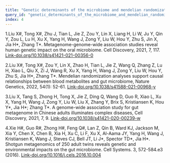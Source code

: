 ```yaml
---
title: "Genetic determinants of the microbiome and mendelian randomization"
query_id: "genetic_determinants_of_the_microbiome_and_mendelian_randomization"
index: 4
---
```


1.Liu X#, Tong X#, Zhu J, Tian L, Jie Z, Zou Y, Lin X, Liang H, Li W, Ju Y, Qin Y, Zou L, Lu H, Xu X, Yang H, Wang J, Zong Y, Liu W, Hou Y, Zhu S, Jin X, Jia H*, Zhang T*. Metagenome-genome-wide association studies reveal human genetic impact on the oral microbiome. Cell Discovery, 2021, 7, 117. [Link-doi.org/10.1038/s41421-021-00356-0](Link-doi.org/10.1038/s41421-021-00356-0)

2.Liu X#, Tong X#, Zou Y, Lin X, Zhao H, Tian L, Jie Z, Wang Q, Zhang Z, Lu H, Xiao L, Qiu X, Zi J, Wang R, Xu X, Yang H, Wang J, Zong Y, Liu W, Hou Y, Zhu S, Jia H*, Zhang T*. Mendelian randomization analyses support causal relationships between blood metabolites and gut microbiome, Nature Genetics, 2022, 54(1): 52-61. [Link-doi.org/10.1038/s41588-021-00968-y](Link-doi.org/10.1038/s41421-021-00356-0)

3.Liu X, Tang S, Zhong H, Tong X, Jie Z, Ding Q, Wang D, Guo R, Xiao L, Xu X, Yang H, Wang J, Zong Y, Liu W, Liu X, Zhang Y, Brix S, Kristiansen K, Hou Y*, Jia H*; Zhang T*. A genome-wide association study for gut metagenome in Chinese adults illuminates complex diseases, Cell Discovery, 2021, 7, 9. [Link-doi.org/10.1038/s41421-020-00239-w](Link-doi.org/10.1038/s41421-021-00356-0)

4.Xie H#, Guo R#, Zhong H#, Feng Q#, Lan Z, Qin B, Ward KJ, Jackson M, Xia Y, Chen X, Chen B, Xia H, Xu C, Li F, Xu X, Al-Aama JY, Yang H, Wang J, Kristiansen K, Wang J, Steves CJ, Bell JT, Li J*, Spector TD*, Jia H*. Shotgun metagenomics of 250 adult twins reveals genetic and environmental impacts on the gut microbiome. Cell Systems. 3, 572-584.e3 (2016). [Link-doi.org/10.1016/j.cels.2016.10.004](Link-doi.org/10.1038/s41421-021-00356-0)
